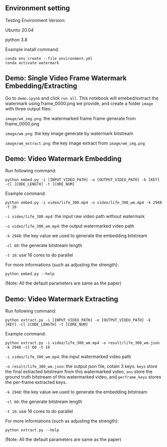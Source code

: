 ## Environment setting
Testing Environment Version:

Ubuntu 20.04

python 3.8

Example install command:
```bach
conda env create --file environment.yml
conda activate watermark
```

## Demo: Single Video Frame Watermark Embedding/Extracting 
Go to `demo.ipynb` and click `run all`. This notebook will emebed/extract the watermark using frame_0000.png we provide, and create a folder `image` with three output files:

`image/wm_img.png`: the watermarked frame frame generate from frame_0000.png

`image/wm.png`: the key image generate by watermark bitstream

`image/wm_extract.png`: the key image extract from `image/wm_img.png`


## Demo: Video Watermark Embedding 
Run following command:

```bach
python embed.py -i [INPUT_VIDEO_PATH] -o [OUTPUT_VIDEO_PATH] -k [KEY] -cl [CODE_LENGTH] -t [CORE_NUM]
```

Example command:

```bach
python embed.py -i video/life_300.mp4 -o video/life_300_wm.mp4 -k 2948  -t 16
```

`-i video/life_300.mp4`: the input raw video path without watermark

`-o video/life_300_wm.mp4`: the output watermarked video path

`-k 2948`: the key value we used to generate the embedding bitstream

`-cl 60`: the generate bitstream length

`-t 16`: use 16 cores to do parallel

For more informations (such as adjusting the strength):

```python embed.py --help```

(Note: All the default parameters are same as the paper)

## Demo: Video Watermark Extracting 
Run following command:

```bach
python extract.py -i [INPUT_VIDEO_PATH] -o [OUTPUT_VIDEO_PATH] -k [KEY] -cl [CODE_LENGTH] -t [CORE_NUM]
```

Example command:

```bach
python extract.py -i video/life_300_wm.mp4 -o result/life_300_wm.json -k 2948 -cl 60 -t 16
```

`-i video/life_300_wm.mp4`: the input watermarked video path

`-o result/life_300_wm.json`: the output json file, cotain 3 keys. `keys` store the final extracted bitstream from this watermarked video, `ans` store the ground truth bitstream of this watermarked video, and `perframe_keys` stores the per-frame extracted keys.

`-k 2948`: the key value we used to generate the embedding bitstream

`-cl 60`: the generate bitstream length

`-t 16`: use 16 cores to do parallel

For more informations (such as adjusting the strength):

```python extract.py --help```

(Note: All the default parameters are same as the paper)
